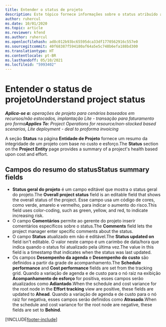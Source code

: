 ```yaml
---
title: Entender o status de projeto
description: Este tópico fornece informações sobre o status atribuído a projetos no Dynamics 365 Project Operations.
author: ruhercul
ms.date: 10/01/2020
ms.topic: article
ms.reviewer: kfend
ms.author: ruhercul
ms.openlocfilehash: ad8c012b93bc65595dca33df1770562916c557e0
ms.sourcegitcommit: 40f68387f594180af64a5e5c748b6efa188bd300
ms.translationtype: HT
ms.contentlocale: pt-BR
ms.lasthandoff: 05/10/2021
ms.locfileid: "5993402"
---
```

# <a name="understand-project-status"></a><span data-ttu-id="8d2d7-103">Entender o status de projeto</span><span class="sxs-lookup"><span data-stu-id="8d2d7-103">Understand project status</span></span>

<span data-ttu-id="8d2d7-104">_**Aplica-se a:** operações de projeto para cenários baseados em recursos/não estocados, implantação Lite - transação para faturamento pro forma_</span><span class="sxs-lookup"><span data-stu-id="8d2d7-104">_**Applies To:** Project Operations for resource/non-stocked based scenarios, Lite deployment - deal to proforma invoicing_</span></span>


<span data-ttu-id="8d2d7-105">A seção **Status** na página **Entidade de Projeto** fornece um resumo da integridade de um projeto com base no custo e esforço.</span><span class="sxs-lookup"><span data-stu-id="8d2d7-105">The **Status** section on the **Project Entity** page provides a summary of a project's health based upon cost and effort.</span></span>


## <a name="status-summary-fields"></a><span data-ttu-id="8d2d7-106">Campos do resumo do status</span><span class="sxs-lookup"><span data-stu-id="8d2d7-106">Status summary fields</span></span>

- <span data-ttu-id="8d2d7-107">**Status geral do projeto** é um campo editável que mostra o status geral do projeto.</span><span class="sxs-lookup"><span data-stu-id="8d2d7-107">The **Overall project status** field is an editable field that shows the overall status of the project.</span></span> <span data-ttu-id="8d2d7-108">Esse campo usa um código de cores, como verde, amarelo e vermelho, para indicar o aumento do risco.</span><span class="sxs-lookup"><span data-stu-id="8d2d7-108">This field uses color-coding, such as green, yellow, and red, to indicate increasing risk.</span></span> 
- <span data-ttu-id="8d2d7-109">O campo **Comentários** permite ao gerente do projeto inserir comentários específicos sobre o status.</span><span class="sxs-lookup"><span data-stu-id="8d2d7-109">The **Comments** field lets the project manager enter specific comments about the status.</span></span> 
- <span data-ttu-id="8d2d7-110">O campo **Status** atualizado em não é editável.</span><span class="sxs-lookup"><span data-stu-id="8d2d7-110">The **Status updated on** field isn't editable.</span></span> <span data-ttu-id="8d2d7-111">O valor neste campo é um carimbo de data/hora que indica quando o status foi atualizado pela última vez.</span><span class="sxs-lookup"><span data-stu-id="8d2d7-111">The value in this field is a timestamp that indicates when the status was last updated.</span></span>
- <span data-ttu-id="8d2d7-112">Os campos **Desempenho da agenda** e **Desempenho do custo** são definidos a partir da grade de acompanhamento.</span><span class="sxs-lookup"><span data-stu-id="8d2d7-112">The **Schedule performance** and **Cost performance** fields are set from the tracking grid.</span></span> <span data-ttu-id="8d2d7-113">Quando a variação de agenda e de custo para o nó raiz na exibição **Acompanhamento de esforço** for positiva, esses campos serão atualizados como **Adiantado**.</span><span class="sxs-lookup"><span data-stu-id="8d2d7-113">When the schedule and cost variance for the root node in the **Effort tracking** view are positive, these fields are updated to **Ahead**.</span></span> <span data-ttu-id="8d2d7-114">Quando a variação de agenda e de custo para o nó raiz for negativa, esses campos serão definidos como **Atrasado**.</span><span class="sxs-lookup"><span data-stu-id="8d2d7-114">When the schedule and cost variance for the root node are negative, these fields are set to **Behind**.</span></span>


[!INCLUDE[footer-include](../includes/footer-banner.md)]